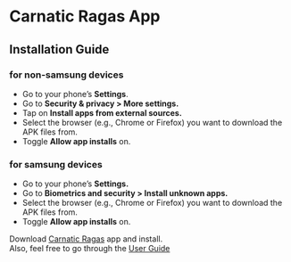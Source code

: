 # Carnatic Ragas App

## Installation Guide

### for non-samsung devices
- Go to your phone’s **Settings**.
- Go to **Security & privacy > More settings.**
- Tap on **Install apps from external sources.**
- Select the browser (e.g., Chrome or Firefox) you want to download the APK files from.
- Toggle **Allow app installs** on.

### for samsung devices
- Go to your phone’s **Settings.**
- Go to **Biometrics and security > Install unknown apps.**
- Select the browser (e.g., Chrome or Firefox) you want to download the APK files from.
- Toggle **Allow app installs** on.

Download [Carnatic Ragas](https://github.com/PranavSindhanuru/carnatic_ragas/raw/master/carnatic_music.apk) app and install.
<br/>Also, feel free to go through the [User Guide](https://github.com/PranavSindhanuru/carnatic_ragas/raw/master/user_guide.pdf)
